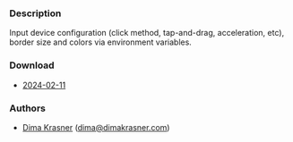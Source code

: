 ### Description
Input device configuration (click method, tap-and-drag, acceleration, etc), border size and colors via environment variables.

### Download
- [2024-02-11](https://codeberg.org/dwl/dwl-patches/raw/branch/main/patches/env/env.patch)

### Authors
- [Dima Krasner](https://codeberg.org/dimkr) (<dima@dimakrasner.com>)
